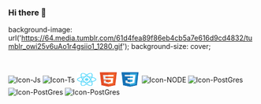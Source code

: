 ### Hi there 👋 
background-image: url('https://64.media.tumblr.com/61d4fea89f86eb4cb5a7e616d9cd4832/tumblr_owi25v6uAo1r4gsiio1_1280.gif');
background-size: cover;

<!--
**lucasvlramos/lucasvlramos** is a ✨ _special_ ✨ repository because its `README.md` (this file) appears on your GitHub profile.

Here are some ideas to get you started:

- 🔭 I’m currently working on ...
- 🌱 I’m currently learning ...
- 👯 I’m looking to collaborate on ...
- 🤔 I’m looking for help with ...
- 💬 Ask me about ...
- 📫 How to reach me: ...
- 😄 Pronouns: ...
- ⚡ Fun fact: ...
-->


<div style="display: inline-block; margin-top: 30px;">
  <img align="center" alt="Icon-Js" height="30" width="40" src="https://cdn.jsdelivr.net/gh/devicons/devicon/icons/javascript/javascript-original.svg"/>
  <img align="center" alt="Icon-Ts" height="30" width="40" src="https://cdn.jsdelivr.net/gh/devicons/devicon/icons/typescript/typescript-original.svg"/>
  <img align="center" alt="Icon-React" height="30" width="40" src="https://raw.githubusercontent.com/devicons/devicon/master/icons/react/react-original.svg"/>
  <img align="center" alt="Icon-HTML" height="30" width="40" src="https://raw.githubusercontent.com/devicons/devicon/master/icons/html5/html5-original.svg"/>
  <img align="center" alt="Icon-CSS" height="30" width="40" src="https://raw.githubusercontent.com/devicons/devicon/master/icons/css3/css3-original.svg"/>
  <img align="center" alt="Icon-NODE" height="30" width="40" src="https://cdn.jsdelivr.net/gh/devicons/devicon/icons/nodejs/nodejs-plain.svg"/>
  <img align="center" alt="Icon-PostGres" height="30" width="40" src="https://cdn.jsdelivr.net/gh/devicons/devicon/icons/postgresql/postgresql-original-wordmark.svg"/>
  <img align="center" alt="Icon-PostGres" height="30" width="40" src="https://cdn.jsdelivr.net/gh/devicons/devicon/icons/python/python-original-wordmark.svg" />
  <img align="center" alt="Icon-PostGres" height="30" width="40" src="https://cdn.jsdelivr.net/gh/devicons/devicon/icons/django/django-plain-wordmark.svg" />
                    
</div>
